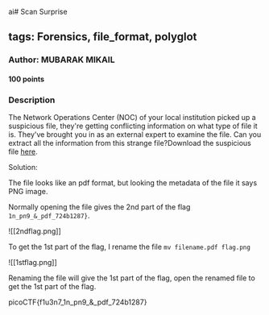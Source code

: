 ai# Scan Surprise
## tags: Forensics, file_format, polyglot

### Author: MUBARAK MIKAIL
#### 100 points
### Description
The Network Operations Center (NOC) of your local institution picked up a suspicious file, they're getting conflicting information on what type of file it is. They've brought you in as an external expert to examine the file. Can you extract all the information from this strange file?Download the suspicious file [here](https://artifacts.picoctf.net/c_titan/97/flag2of2-final.pdf).

Solution:

The file looks like an pdf format, but looking the metadata of the file it says PNG image.

Normally opening the file gives the 2nd part of the flag `1n_pn9_&_pdf_724b1287}`.

![[2ndflag.png]]

To get the 1st part of the flag, I rename the file `mv filename.pdf flag.png`

![[1stflag.png]]

Renaming the file will give the 1st part of the flag, open the renamed file to get the 1st part of the flag.

picoCTF{f1u3n7_1n_pn9_&_pdf_724b1287}